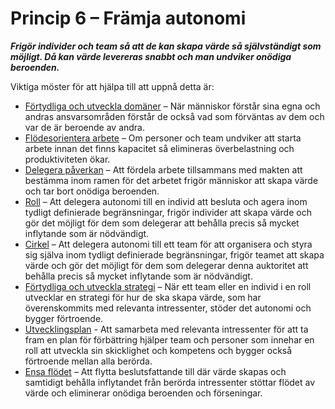 # Princip 6 – Främja autonomi


**_Frigör individer och team så att de kan skapa värde så självständigt som möjligt. Då kan värde levereras snabbt och man undviker onödiga beroenden._**

Viktiga möster för att hjälpa till att uppnå detta är:

-   [Förtydliga och utveckla domäner](section:clarify-and-develop-domains) – När människor förstår sina egna och andras ansvarsområden förstår de också vad som förväntas av dem och var de är beroende av andra.
-   [Flödesorientera arbete](section:pull-system-for-work) – Om personer och team undviker att starta arbete innan det finns kapacitet så elimineras överbelastning och produktiviteten ökar.
-   [Delegera påverkan](section:delegate-influence) – Att fördela arbete tillsammans med makten att bestämma inom ramen för det arbetet frigör människor att skapa värde och tar bort onödiga beroenden.
-   [Roll](section:role) – Att delegera autonomi till en individ att besluta och agera inom tydligt definierade begränsningar, frigör individer att skapa värde och gör det möjligt för dem som delegerar att behålla precis så mycket inflytande som är nödvändigt.
-   [Cirkel](section:circle) – Att delegera autonomi till ett team för att organisera och styra sig själva inom tydligt definierade begränsningar, frigör teamet att skapa värde och gör det möjligt för dem som delegerar denna auktoritet att behålla precis så mycket inflytande som är nödvändigt.
-   [Förtydliga och utveckla strategi](section:clarify-and-develop-strategy) – När ett team eller en individ i en roll utvecklar en strategi för hur de ska skapa värde, som har överenskommits med relevanta intressenter, stöder det autonomi och bygger förtroende.
-   [Utvecklingsplan](section:development-plan) - Att samarbeta med relevanta intressenter för att ta fram en plan för förbättring hjälper team och personer som innehar en roll att utveckla sin skicklighet och kompetens och bygger också förtroende mellan alla berörda.
-   [Ensa flödet](section:align-flow) – Att flytta beslutsfattande till där värde skapas och samtidigt behålla inflytandet från berörda intressenter stöttar flödet av värde och eliminerar onödiga beroenden och förseningar.

